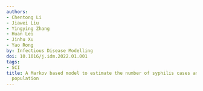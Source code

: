 ```yaml
---
authors:
- Chentong Li
- Jiawei Liu
- Yingying Zhang
- Huan Lei
- Jinhu Xu
- Yao Rong
by: Infectious Disease Modelling
doi: 10.1016/j.idm.2022.01.001
tags:
- SCI
title: A Markov based model to estimate the number of syphilis cases among floating
  population
---
```

